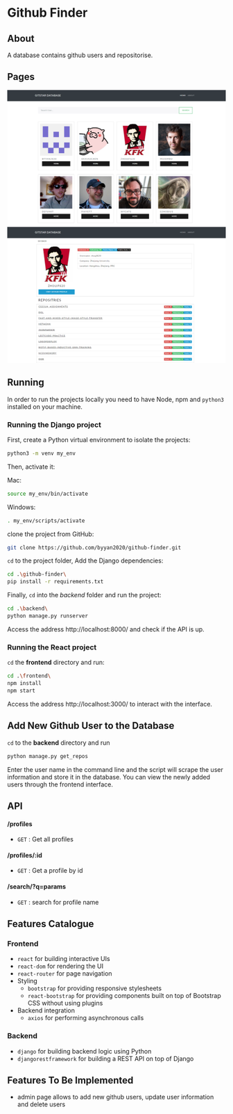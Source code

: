 # Github Finder

## About

A database contains github users and repositorise.

## Pages
![avatar](img1.PNG)
![avatar](img2.PNG)

## Running

In order to run the projects locally you need to have Node, npm and `python3` installed on your machine.

### Running the Django project

First, create a Python virtual environment to isolate the projects:

```bash
python3 -m venv my_env
```

Then, activate it:

Mac:

```bash
source my_env/bin/activate
```

Windows:

```bash
. my_env/scripts/activate
```

clone the project from GitHub:

```bash
git clone https://github.com/byyan2020/github-finder.git
```

`cd` to the project folder, Add the Django dependencies:

```bash
cd .\github-finder\
pip install -r requirements.txt
```

Finally, `cd` into the _backend_ folder and run the project:

```bash
cd .\backend\
python manage.py runserver
```


Access the address http://localhost:8000/ and check if the API is up.

### Running the React project

`cd` the __frontend__ directory and run:

```bash
cd .\frontend\
npm install
npm start
```

Access the address http://localhost:3000/ to interact with the interface.

## Add New Github User to the Database

`cd` to the __backend__ directory and run

```bash
python manage.py get_repos
```
Enter the user name in the command line and the script will scrape the user information and store it in the database. You can view the newly added users through the frontend interface.

## API

#### /profiles

- `GET` : Get all profiles

#### /profiles/:id

- `GET` : Get a profile by id

#### /search/?q=params

- `GET` : search for profile name


## Features Catalogue

### Frontend

- `react` for building interactive UIs
- `react-dom` for rendering the UI
- `react-router` for page navigation
- Styling
  - `bootstrap` for providing responsive stylesheets
  - `react-bootstrap` for providing components built on top of Bootstrap CSS without using plugins
- Backend integration
  - `axios` for performing asynchronous calls

### Backend

- `django` for building backend logic using Python
- `djangorestframework` for building a REST API on top of Django


## Features To Be Implemented
  - admin page allows to add new github users, update user information and delete users